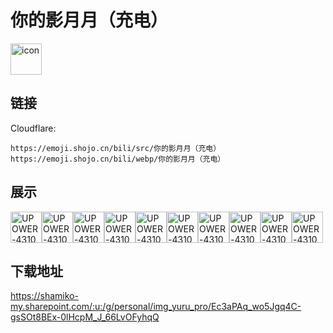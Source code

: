 # 你的影月月（充电）
<img src="https://emoji.shojo.cn/bili/src/你的影月月（充电）/icon.png" width="50" height="50" alt="icon">

## 链接
Cloudflare:
```
https://emoji.shojo.cn/bili/src/你的影月月（充电）
https://emoji.shojo.cn/bili/webp/你的影月月（充电）
```
## 展示
<img src="https://emoji.shojo.cn/bili/src/你的影月月（充电）/UPOWER-431073645-哭.png" width="50" height="50" alt="UPOWER-431073645-哭"><img src="https://emoji.shojo.cn/bili/src/你的影月月（充电）/UPOWER-431073645-难过.png" width="50" height="50" alt="UPOWER-431073645-难过"><img src="https://emoji.shojo.cn/bili/src/你的影月月（充电）/UPOWER-431073645-铁锅炖猫.png" width="50" height="50" alt="UPOWER-431073645-铁锅炖猫"><img src="https://emoji.shojo.cn/bili/src/你的影月月（充电）/UPOWER-431073645-OK.png" width="50" height="50" alt="UPOWER-431073645-OK"><img src="https://emoji.shojo.cn/bili/src/你的影月月（充电）/UPOWER-431073645-笔芯.png" width="50" height="50" alt="UPOWER-431073645-笔芯"><img src="https://emoji.shojo.cn/bili/src/你的影月月（充电）/UPOWER-431073645-卖萌.png" width="50" height="50" alt="UPOWER-431073645-卖萌"><img src="https://emoji.shojo.cn/bili/src/你的影月月（充电）/UPOWER-431073645-偷瞄.png" width="50" height="50" alt="UPOWER-431073645-偷瞄"><img src="https://emoji.shojo.cn/bili/src/你的影月月（充电）/UPOWER-431073645-惊恐.png" width="50" height="50" alt="UPOWER-431073645-惊恐"><img src="https://emoji.shojo.cn/bili/src/你的影月月（充电）/UPOWER-431073645-摸摸头.png" width="50" height="50" alt="UPOWER-431073645-摸摸头"><img src="https://emoji.shojo.cn/bili/src/你的影月月（充电）/UPOWER-431073645-打滚撒娇.png" width="50" height="50" alt="UPOWER-431073645-打滚撒娇">

## 下载地址

https://shamiko-my.sharepoint.com/:u:/g/personal/img_yuru_pro/Ec3aPAq_wo5Jgq4C-gsSOt8BEx-0lHcpM_J_66LvOFyhqQ